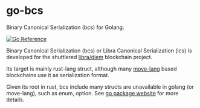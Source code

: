 # go-bcs

Binary Canonical Serialization (bcs) for Golang.

[![Go Reference](https://pkg.go.dev/badge/github.com/fardream/go-bcs.svg)](https://pkg.go.dev/github.com/fardream/go-bcs)

Binary Canonical Serialization (bcs) or Libra Canonical Serialization (lcs) is developed
for the shuttlered [libra/diem](https://www.diem.com/) blockchain project.

Its target is mainly rust-lang struct, although many [move-lang](https://github.com/move-language/move) based
blockchains use it as serialization format.

Given its root in rust, bcs include many structs are unavailable in golang (or move-lang), such as enum, option. See [go package website](https://pkg.go.dev/github.com/fardream/go-bcs) for more details.
